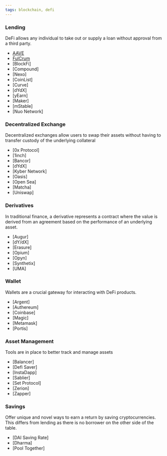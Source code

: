 ```yaml
---
tags: blockchain, defi
---
```


### Lending

DeFi allows any individual to take out or supply a loan without approval from a
third party.

- [AAVE](https://app.aave.com/markets)
- [FulCrum](https://fulcrum.trade/)
- [BlockFi]
- [Compound]
- [Nexo]
- [CoinList]
- [Curve]
- [dYdX]
- [yEarn]
- [Maker]
- [mStable]
- [Nuo Network]

### Decentralized Exchange

Decentralized exchanges allow users to swap their assets without having to
transfer custody of the underlying collateral

- [0x Protocol]
- [1inch]
- [Bancor]
- [dYdX]
- [Kyber Network]
- [Oasis]
- [Open Sea]
- [Matcha]
- [Uniswap]

### Derivatives

In traditional finance, a derivative represents a contract where the value is
derived from an agreement based on the performance of an underlying asset.

- [Augur]
- [dY/dX]
- [Erasure]
- [Opium]
- [Opyn]
- [Synthetix]
- [UMA]

### Wallet

Wallets are a crucial gateway for interacting with DeFi products.

- [Argent]
- [Authereum]
- [Coinbase]
- [Magic]
- [Metamask]
- [Portis]

### Asset Management

Tools are in place to better track and manage assets

- [Balancer]
- [Defi Saver]
- [InstaDapp]
- [Sablier]
- [Set Protocol]
- [Zerion]
- [Zapper]

### Savings

Offer unique and novel ways to earn a return by saving cryptocurrencies. This
differs from lending as there is no borrower on the other side of the table.

- [DAI Saving Rate]
- [Dharma]
- [Pool Together]
